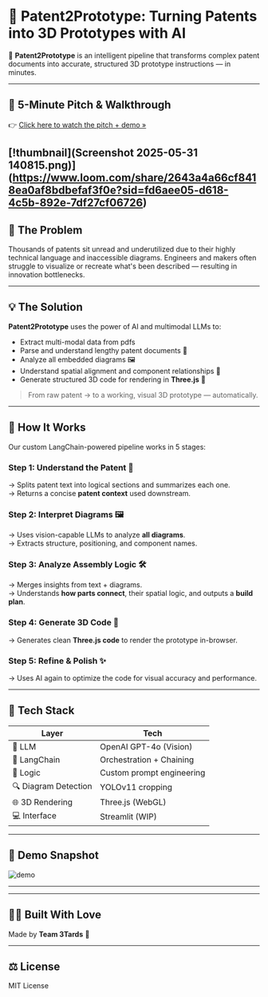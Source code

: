 # 🧠 Patent2Prototype: Turning Patents into 3D Prototypes with AI

🚀 **Patent2Prototype** is an intelligent pipeline that transforms complex patent documents into accurate, structured 3D prototype instructions — in minutes.

---


## 🎥 5-Minute Pitch & Walkthrough

👉 [Click here to watch the pitch + demo »](https://www.loom.com/share/2643a4a66cf8418ea0af8bdbefaf3f0e?sid=fd6aee05-d618-4c5b-892e-7df27cf06726)


[!thumbnail](Screenshot 2025-05-31 140815.png)](https://www.loom.com/share/2643a4a66cf8418ea0af8bdbefaf3f0e?sid=fd6aee05-d618-4c5b-892e-7df27cf06726)
---

## 🧩 The Problem

Thousands of patents sit unread and underutilized due to their highly technical language and inaccessible diagrams. Engineers and makers often struggle to visualize or recreate what's been described — resulting in innovation bottlenecks.

---

## 💡 The Solution

**Patent2Prototype** uses the power of AI and multimodal LLMs to:
- Extract multi-modal data from pdfs
- Parse and understand lengthy patent documents 📜
- Analyze all embedded diagrams 🖼️
- Understand spatial alignment and component relationships 🔩
- Generate structured 3D code for rendering in **Three.js** 🧱

> From raw patent → to a working, visual 3D prototype — automatically.

---

## 🧠 How It Works

Our custom LangChain-powered pipeline works in 5 stages:

### Step 1: Understand the Patent 📘  
→ Splits patent text into logical sections and summarizes each one.  
→ Returns a concise **patent context** used downstream.

### Step 2: Interpret Diagrams 🖼️  
→ Uses vision-capable LLMs to analyze **all diagrams**.  
→ Extracts structure, positioning, and component names.

### Step 3: Analyze Assembly Logic 🛠️  
→ Merges insights from text + diagrams.  
→ Understands **how parts connect**, their spatial logic, and outputs a **build plan**.

### Step 4: Generate 3D Code 🧱  
→ Generates clean **Three.js code** to render the prototype in-browser.

### Step 5: Refine & Polish ✨  
→ Uses AI again to optimize the code for visual accuracy and performance.

---

## 🧪 Tech Stack

| Layer | Tech |
|------|------|
| 💬 LLM | OpenAI GPT-4o (Vision) |
| 🦜 LangChain | Orchestration + Chaining |
| 🧠 Logic | Custom prompt engineering |
| 🔍 Diagram Detection | YOLOv11 cropping |
| 🌐 3D Rendering | Three.js (WebGL) |
| 💻 Interface | Streamlit (WIP) |

---

## 📸 Demo Snapshot

![demo](https://your-demo-screenshot-link-if-any)

---

---

## 🧑‍💻 Built With Love

Made by **Team 3Tards** 🧠  

---

## ⚖️ License

MIT License
